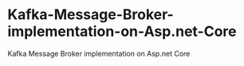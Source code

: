 # Kafka-Message-Broker-implementation-on-Asp.net-Core
Kafka Message Broker implementation on Asp.net Core
